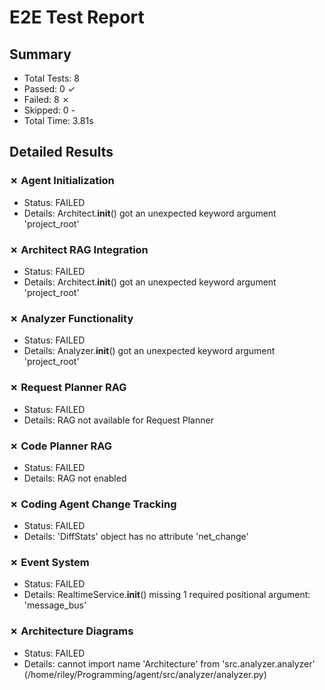 # E2E Test Report

## Summary
- Total Tests: 8
- Passed: 0 ✓
- Failed: 8 ✗
- Skipped: 0 -
- Total Time: 3.81s

## Detailed Results

### ✗ Agent Initialization
- Status: FAILED
- Details: Architect.__init__() got an unexpected keyword argument 'project_root'

### ✗ Architect RAG Integration
- Status: FAILED
- Details: Architect.__init__() got an unexpected keyword argument 'project_root'

### ✗ Analyzer Functionality
- Status: FAILED
- Details: Analyzer.__init__() got an unexpected keyword argument 'project_root'

### ✗ Request Planner RAG
- Status: FAILED
- Details: RAG not available for Request Planner

### ✗ Code Planner RAG
- Status: FAILED
- Details: RAG not enabled

### ✗ Coding Agent Change Tracking
- Status: FAILED
- Details: 'DiffStats' object has no attribute 'net_change'

### ✗ Event System
- Status: FAILED
- Details: RealtimeService.__init__() missing 1 required positional argument: 'message_bus'

### ✗ Architecture Diagrams
- Status: FAILED
- Details: cannot import name 'Architecture' from 'src.analyzer.analyzer' (/home/riley/Programming/agent/src/analyzer/analyzer.py)

